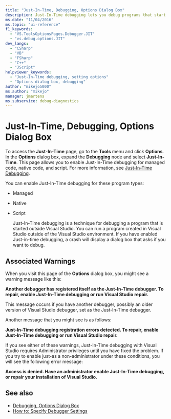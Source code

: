 ```yaml
---
title: "Just-In-Time, Debugging, Options Dialog Box"
description: Just-In-Time debugging lets you debug programs that start outside Visual Studio. Learn how to enable Just-In-Time debugging for various program types.
ms.date: "11/04/2016"
ms.topic: "ui-reference"
f1_keywords:
  - "VS.ToolsOptionsPages.Debugger.JIT"
  - "vs.debug.options.JIT"
dev_langs:
  - "CSharp"
  - "VB"
  - "FSharp"
  - "C++"
  - "JScript"
helpviewer_keywords:
  - "Just-In-Time debugging, setting options"
  - "Options dialog box, debugging"
author: "mikejo5000"
ms.author: "mikejo"
manager: jmartens
ms.subservice: debug-diagnostics
---
```

# Just-In-Time, Debugging, Options Dialog Box

To access the **Just-In-Time** page, go to the **Tools** menu and click **Options**. In the **Options** dialog box, expand the **Debugging** node and select **Just-In-Time**. This page allows you to enable Just-In-Time debugging for managed code, native code, and script. For more information, see [Just-In-Time Debugging](../debugger/just-in-time-debugging-in-visual-studio.md).

 You can enable Just-In-Time debugging for these program types:

- Managed

- Native

- Script

  Just-In-Time debugging is a technique for debugging a program that is started outside Visual Studio. You can run a program created in Visual Studio outside of the Visual Studio environment. If you have enabled Just-in-time debugging, a crash will display a dialog box that asks if you want to debug.

## Associated Warnings
 When you visit this page of the **Options** dialog box, you might see a warning message like this:

 **Another debugger has registered itself as the Just-In-Time debugger. To repair, enable Just-In-Time debugging or run Visual Studio repair.**

 This message occurs if you have another debugger, possibly an older version of Visual Studio debugger, set as the Just-In-Time debugger.

 Another message that you might see is as follows:

 **Just-In-Time debugging registration errors detected. To repair, enable Just-In-Time debugging or run Visual Studio repair.**

 If you see either of these warnings, Just-In-Time debugging with Visual Studio requires Administrator privileges until you have fixed the problem. If you try to enable just-as a non-administrator under these conditions, you will see the following error message:

 **Access is denied. Have an administrator enable Just-In-Time debugging, or repair your installation of Visual Studio.**

## See also
- [Debugging, Options Dialog Box](../debugger/debugging-options-dialog-box.md)
- [How to: Specify Debugger Settings](../debugger/how-to-specify-debugger-settings.md)